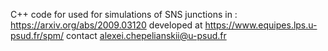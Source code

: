 C++ code for used for simulations of SNS junctions in : 
https://arxiv.org/abs/2009.03120
developed at https://www.equipes.lps.u-psud.fr/spm/ 
contact alexei.chepelianskii@u-psud.fr
